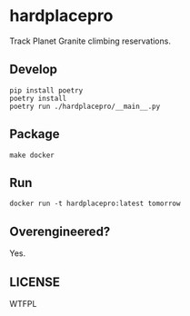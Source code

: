 # hardplacepro

Track Planet Granite climbing reservations.

## Develop

```
pip install poetry
poetry install
poetry run ./hardplacepro/__main__.py
```

## Package

```
make docker
```

## Run

```
docker run -t hardplacepro:latest tomorrow
```

## Overengineered?

Yes.

## LICENSE

WTFPL
